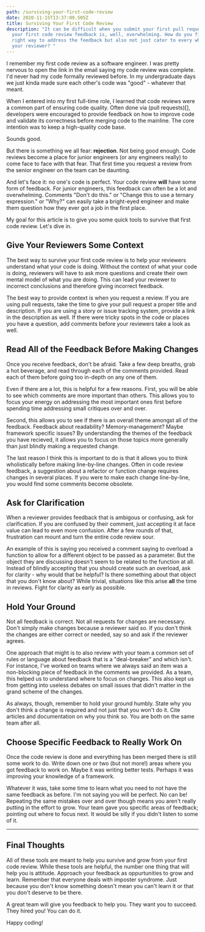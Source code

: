```yaml
---
path: /surviving-your-first-code-review
date: 2020-11-15T13:37:09.505Z
title: Surviving Your First Code Review
description: "It can be difficult when you submit your first pull request and
  your first code review feedback is, well, overwhelming. How do you find the
  right way to address the feedback but also not just cater to every whim of
  your reviewer? "
---
```

I remember my first code review as a software engineer. I was pretty nervous to open the link in the email saying my code review was complete. I'd never had my code formally reviewed before. In my undergraduate days we just kinda made sure each other's code was "good" - whatever that meant. 

When I entered into my first full-time role, I learned that code reviews were a common part of ensuring code quality. Often done via (pull requests)[], developers were encouraged to provide feedback on how to improve code and validate its correctness before merging code to the mainline. The core intention was to keep a high-quality code base.

Sounds good.

But there is something we all fear: **rejection**. Not being good enough. Code reviews become a place for junior engineers (or any engineers really) to come face to face with that fear. That first time you request a review from the senior engineer on the team can be daunting. 

And let's face it: no one's code is perfect. Your code review **will** have some form of feedback. For junior engineers, this feedback can often be a lot and overwhelming. Comments "Don't do this." or "Change this to use a ternary expression." or "Why?" can easily take a bright-eyed engineer and make them question how they ever got a job in the first place.

My goal for this article is to give you some quick tools to survive that first code review. Let's dive in.

## Give Your Reviewers Some Context
The best way to survive your first code review is to help your reviewers understand what your code is doing. Without the context of what your code is doing, reviewers will have to ask more questions and create their own mental model of what you are doing. This can lead your reviewer to incorrect conclusions and therefore giving incorrect feedback.

The best way to provide context is when you request a review. If you are using pull requests, take the time to give your pull request a proper title and description. If you are using a story or issue tracking system, provide a link in the description as well. If there were tricky spots in the code or places you have a question, add comments before your reviewers take a look as well. 

## Read All of the Feedback Before Making Changes
Once you receive feedback, don't be afraid. Take a few deep breaths, grab a hot beverage, and read through each of the comments provided. Read each of them before going too in-depth on any one of them.

Even if there are a lot, this is helpful for a few reasons. First, you will be able to see which comments are more important than others. This allows you to focus your energy on addressing the most important ones first before spending time addressing small critiques over and over. 

Second, this allows you to see if there is an overall theme amongst all of the feedback. Feedback about readability? Memory-management? Maybe framework specific issues? By understanding the themes of the feedback you have recieved, it allows you to focus on those topics more generally than just blindly making a requested change.

The last reason I think this is important to do is that it allows you to think wholistically before making line-by-line changes. Often in code review feedback, a suggestion about a refactor or function change requires changes in several places. If you were to make each change line-by-line, you would find some comments become obsolete.

## Ask for Clarification
When a reviewer provides feedback that is ambigous or confusing, ask for clarification. If you are confused by their comment, just accepting it at face value can lead to even more confusion. After a few rounds of that, frustration can mount and turn the entire code review sour.

An example of this is saying you received a comment saying to overload a function to allow for a different object to be passed as a parameter. But the object they are discussing doesn't seem to be related to the function at all. Instead of blindly accepting that you should create such an overload, ask for clarity - why would that be helpful? Is there something about that object that you don't know about? While trivial, situations like this arise **all** the time in reviews. Fight for clarity as early as possible. 

## Hold Your Ground
Not all feedback is correct. Not all requests for changes are necessary. Don't simply make changes because a reviewer said so. If you don't think the changes are either correct or needed, say so and ask if the reviewer agrees.

One approach that might is to also review with your team a common set of rules or language about feedback that is a "deal-breaker" and which isn't. For instance, I've worked on teams where we always said an item was a non-blocking piece of feedback in the comments we provided. As a team, this helped us to understand where to focus on changes. This also kept us from getting into useless debates on small issues that didn't matter in the grand scheme of the changes.

As always, though, remember to hold your ground humbly. State why you don't think a change is required and not just that you won't do it. Cite articles and documentation on why you think so. You are both on the same team after all.

## Choose Specific Feedback to Really Work On 
Once the code review is done and everything has been merged there is still some work to do. Write down one or two (but not more!) areas where you got feedback to work on. Maybe it was writing better tests. Perhaps it was improving your knowledge of a framework. 

Whatever it was, take some time to learn what you need to not have the same feedback as before. I'm not saying you will be perfect. No can be! Repeating the same mistakes over and over though means you aren't really putting in the effort to grow. Your team gave you specific areas of feedback; pointing out where to focus next. It would be silly if you didn't listen to some of it.

---

## Final Thoughts
All of these tools are meant to help you survive and grow from your first code review. While these tools are helpful, the number one thing that will help you is attitude. Approach your feedback as oppurtunities to grow and learn. Remember that everyone deals with imposter syndrome. Just because you don't know something doesn't mean you can't learn it or that you don't deserve to be there.

A great team will give you feedback to help you. They want you to succeed. They hired you! You can do it.

Happy coding!